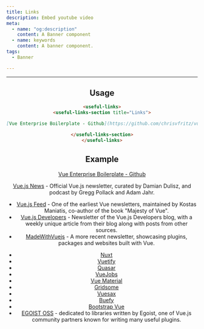 ```yaml
---
title: Links
description: Embed youtube video
meta:
  - name: "og:description"
    content: A Banner component
  - name: keywords
    content: A banner component.
tags:
  - Banner

---
```


<Header/>

---

## Usage

```markdown
<useful-links>
<useful-links-section title="Links">

[Vue Enterprise Boilerplate - Github](https://github.com/chrisvfritz/vue-enterprise-boilerplate)

</useful-links-section>
</useful-links>
```

## Example

<UsefulLinks>
<UsefulLinksSection title="Links">

[Vue Enterprise Boilerplate - Github](https://github.com/chrisvfritz/vue-enterprise-boilerplate)

</UsefulLinksSection>
</UsefulLinks>

<useful-links>
<useful-links-section title="Official">

[Vue.js News](https://news.vuejs.org/) - Official Vue.js newsletter, curated by Damian Dulisz, and podcast by Gregg Pollack and Adam Jahr.

</useful-links-section>
<useful-links-section title="Other Newsletters">


- [Vue.js Feed](https://vuejsfeed.com/) - One of the earliest Vue newsletters, maintained by Kostas Maniatis, co-author of the book "Majesty of Vue".
- [Vue.js Developers](https://vuejsdevelopers.com/newsletter) - Newsletter of the Vue.js Developers blog, with a weekly unique article from their blog along with posts from other sources.
- [MadeWithVuejs](https://madewithvuejs.com/) - A more recent newsletter, showcasing plugins, packages and websites built with Vue.

</useful-links-section>
</useful-links>

<useful-links>
<useful-links-section title="Discord">

  - [Nuxt](https://discord.nuxtjs.org/)
  - [Vuetify](https://community.vuetifyjs.com/)
  - [Quasar](https://discord.gg/5TDhbDg)
  - [VueJobs](https://discordapp.com/invite/PJrSZqm)
  - [Vue Material](https://discord.gg/vuematerial)
  - [Gridsome](https://discordapp.com/invite/7znJUkH)
  - [Vuesax](https://discord.gg/9dsKtvB)
  - [Buefy](https://discordapp.com/invite/ZkdFJMr)
  - [Bootstrap Vue](https://discordapp.com/invite/j2Mtcny)
  - [EGOIST OSS](https://discord.gg/2t5mdCz) - dedicated to libraries written by Egoist, one of Vue.js community partners known for writing many useful plugins.

</useful-links-section>
</useful-links>